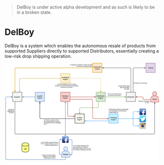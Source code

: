 > DelBoy is under active alpha development and as such is likely to be in a broken state.

# DelBoy
DelBoy is a system which enables the autonomous resale of products from supported Suppliers directly to supported Distributors, essentially creating a low-risk drop shipping operation.

![DelBoy](docs/static/img/DelBoy.png "DelBoy")
